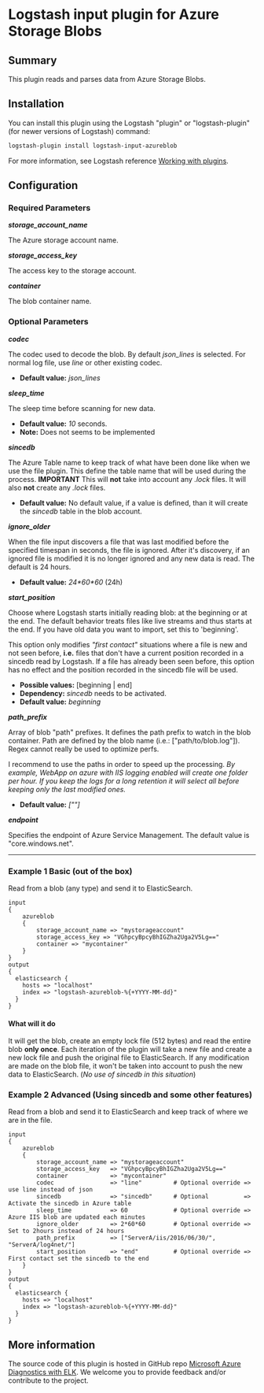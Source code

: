 # Logstash input plugin for Azure Storage Blobs

## Summary
This plugin reads and parses data from Azure Storage Blobs.

## Installation
You can install this plugin using the Logstash "plugin" or "logstash-plugin" (for newer versions of Logstash) command:
```sh
logstash-plugin install logstash-input-azureblob
```

For more information, see Logstash reference [Working with plugins](https://www.elastic.co/guide/en/logstash/current/working-with-plugins.html).

## Configuration
### Required Parameters
__*storage_account_name*__

The Azure storage account name.

__*storage_access_key*__

The access key to the storage account.

__*container*__

The blob container name.

### Optional Parameters
__*codec*__

The codec used to decode the blob. By default *json_lines* is selected. For normal log file, use *line* or other existing codec.

* **Default value:** *json_lines*

__*sleep_time*__

The sleep time before scanning for new data.

* **Default value:** *10* seconds.
* **Note:** Does not seems to be implemented

__*sincedb*__

The Azure Table name to keep track of what have been done like when we
use the file plugin. This define the table name that will be used during
the process. **IMPORTANT** This will __not__ take into account any *.lock*
files. It will also __not__ create any *.lock* files.

* **Default value:** No default value, if a value is defined, than it will
create the *sincedb* table in the blob account.

__*ignore_older*__

When the file input discovers a file that was last modified before the
specified timespan in seconds, the file is ignored. After it's discovery,
if an ignored file is modified it is no longer ignored and any new data
is read. The default is 24 hours.

* **Default value:** *24&#42;60&#42;60* (24h)

__*start_position*__

Choose where Logstash starts initially reading blob: at the beginning or
at the end. The default behavior treats files like live streams and thus
starts at the end. If you have old data you want to import, set this
to 'beginning'.

This option only modifies *"first contact"* situations where a file
is new and not seen before, **i.e.** files that don't have a current
position recorded in a sincedb read by Logstash. If a file
has already been seen before, this option has no effect and the
position recorded in the sincedb file will be used.

* **Possible values:** &#91;beginning &#124; end&#93;
* **Dependency:** *sincedb* needs to be activated.
* **Default value:** *beginning*

__*path_prefix*__

Array of blob "path" prefixes. It defines the path prefix to watch in the
blob container. Path are defined by the blob name (i.e.: &#91;"path/to/blob.log"&#93;).
Regex cannot really be used to optimize perfs.

I recommend to use the paths in order to speed up the processing. *By example,
WebApp on azure with IIS logging enabled will create one folder per hour. If
you keep the logs for a long retention it will select all before keeping only
the last modified ones.*

* **Default value:** *&#91;&quot;&quot;&#93;*

__*endpoint*__

Specifies the endpoint of Azure Service Management. The default value is "core.windows.net".

***

### Example 1 Basic (out of the box)
Read from a blob (any type) and send it to ElasticSearch.

```
input
{
    azureblob
    {
        storage_account_name => "mystorageaccount"
        storage_access_key => "VGhpcyBpcyBhIGZha2Uga2V5Lg=="
        container => "mycontainer"
    }
}
output
{
  elasticsearch {
    hosts => "localhost"
    index => "logstash-azureblob-%{+YYYY-MM-dd}"
  }
}
```

#### What will it do
It will get the blob, create an empty lock file (512 bytes) and read the entire blob **only once**. Each iteration of the plugin will take a new file and create a new lock file and push the original file to ElasticSearch. If any modification are made on the blob file, it won't be taken into account to push the new data to ElasticSearch. (*No use of sincedb in this situation*)

### Example 2 Advanced (Using sincedb and some other features)
Read from a blob and send it to ElasticSearch and keep track of where we are in the file.

```
input
{
    azureblob
    {
        storage_account_name => "mystorageaccount"
        storage_access_key   => "VGhpcyBpcyBhIGZha2Uga2V5Lg=="
        container            => "mycontainer"
        codec                => "line"         # Optional override => use line instead of json
        sincedb              => "sincedb"      # Optional          => Activate the sincedb in Azure table
        sleep_time           => 60             # Optional override => Azure IIS blob are updated each minutes
        ignore_older         => 2*60*60        # Optional override => Set to 2hours instead of 24 hours
        path_prefix          => ["ServerA/iis/2016/06/30/", "ServerA/log4net/"]
        start_position       => "end"          # Optional override => First contact set the sincedb to the end
    }
}
output
{
  elasticsearch {
    hosts => "localhost"
    index => "logstash-azureblob-%{+YYYY-MM-dd}"
  }
}
```

## More information
The source code of this plugin is hosted in GitHub repo [Microsoft Azure Diagnostics with ELK](https://github.com/Azure/azure-diagnostics-tools). We welcome you to provide feedback and/or contribute to the project.
